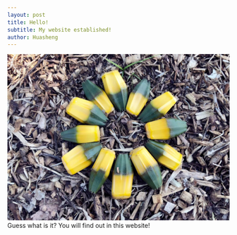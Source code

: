```yaml
---
layout: post
title: Hello!
subtitle: My website established!
author: Huasheng
---
```


<img src="assets/images/13.jpg">
Guess what is it? You will find out in this website!
